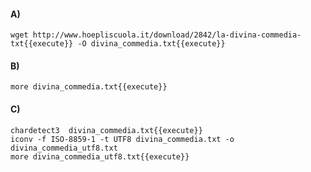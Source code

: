 #### A)

```
wget http://www.hoepliscuola.it/download/2842/la-divina-commedia-txt{{execute}} -O divina_commedia.txt{{execute}}
```


#### B)

```
more divina_commedia.txt{{execute}}
```

#### C)

```
chardetect3  divina_commedia.txt{{execute}}
iconv -f ISO-8859-1 -t UTF8 divina_commedia.txt -o divina_commedia_utf8.txt
more divina_commedia_utf8.txt{{execute}}
```


